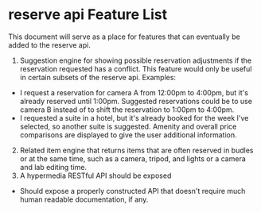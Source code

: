 reserve api Feature List
========================

This document will serve as a place for features that can eventually be added to
the reserve api.

1. Suggestion engine for showing possible reservation adjustments if the
reservation requested has a conflict. This feature would only be useful in
certain subsets of the reserve api.
Examples:
  - I request a reservation for camera A from 12:00pm to 4:00pm, but it's
    already reserved until 1:00pm. Suggested reservations could be to use
    camera B instead of to shift the reservation to 1:00pm to 4:00pm.
  - I requested a suite in a hotel, but it's already booked for the week I've
    selected, so another suite is suggested. Amenity and overall price
    comparisons are displayed to give the user additional information.
2. Related item engine that returns items that are often reserved in budles or at
the same time, such as a camera, tripod, and lights or a camera and lab editing
time.
3. A hypermedia RESTful API should be exposed
  - Should expose a properly constructed API that doesn't require much human readable
documentation, if any.
